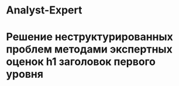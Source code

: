 # Analyst-Expert
Решение неструктурированных проблем методами экспертных оценок
h1 заголовок первого уровня
=====================
